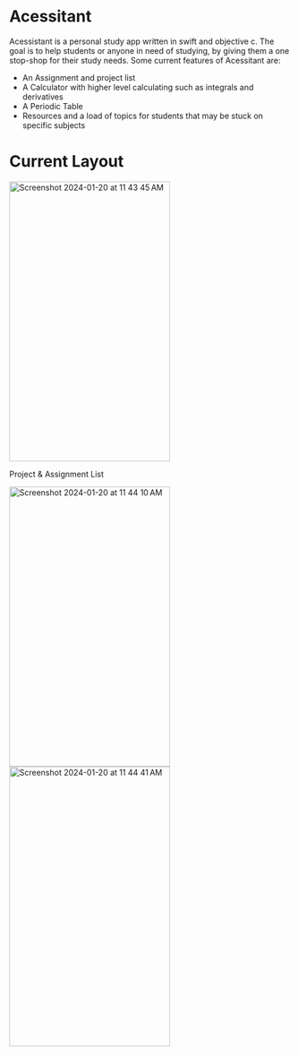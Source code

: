 # Acessitant
Acessistant is a personal study app written in swift and objective c. The goal is to help students or anyone in need of studying, by giving them a one stop-shop for their study needs.
Some current features of Acessitant are:
 - An Assignment and project list
 - A Calculator with higher level calculating such as integrals and derivatives
 - A Periodic Table
 - Resources and a load of topics for students that may be stuck on specific subjects


# Current Layout
<img width="287"  height="500" alt="Screenshot 2024-01-20 at 11 43 45 AM" src="https://github.com/chasec22/Acessitant/assets/106773491/34c30036-bb58-42ea-bc7e-d983edfbf27a">

Project & Assignment List

<img width="287"  height ="500" alt="Screenshot 2024-01-20 at 11 44 10 AM" src="https://github.com/chasec22/Acessitant/assets/106773491/5569291e-26eb-40a5-8d21-47677d1cd6c3">
<img width="287"  height ="500" alt="Screenshot 2024-01-20 at 11 44 41 AM" src="https://github.com/chasec22/Acessitant/assets/106773491/aac2cb21-ddc1-4106-8ed1-69eade52d8ed">

